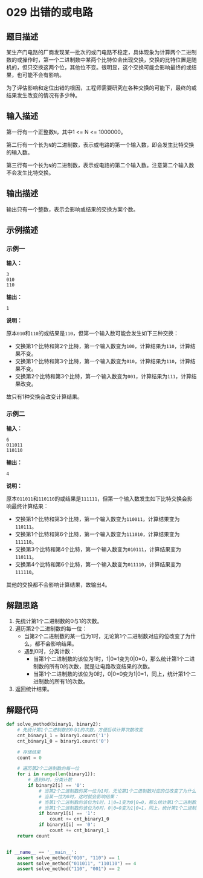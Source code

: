 # 029 出错的或电路

## 题目描述

某生产门电路的厂商发现某一批次的或门电路不稳定，具体现象为计算两个二进制数的或操作时，第一个二进制数中某两个比特位会出现交换，交换的比特位置是随机的，但只交换这两个位，其他位不变。很明显，这个交换可能会影响最终的或结果，也可能不会有影响。

为了评估影响和定位出错的根因，工程师需要研究在各种交换的可能下，最终的或结果发生改变的情况有多少种。

## 输入描述

第一行有一个正整数`N`，其中1 <= N <= 1000000。

第二行有一个长为`N`的二进制数，表示或电路的第一个输入数，即会发生比特交换的输入数。

第三行有一个长为`N`的二进制数，表示或电路的第二个输入数。注意第二个输入数不会发生比特交换。

## 输出描述

输出只有一个整数，表示会影响或结果的交换方案个数。

## 示例描述

### 示例一

**输入：**

```text
3
010
110
```

**输出：**

```text
1
```

**说明：**

原本`010`和`110`的或结果是`110`，但第一个输入数可能会发生如下三种交换：

- 交换第1个比特和第2个比特，第一个输入数变为`100`，计算结果为`110`，计算结果不变。
- 交换第1个比特和第3个比特，第一个输入数变为`010`，计算结果为`110`，计算结果不变。  
- 交换第2个比特和第3个比特，第一个输入数变为`001`，计算结果为`111`，计算结果改变。

故只有1种交换会改变计算结果。

### 示例二

**输入：**

```text
6
011011
110110
```

**输出：**

```text
4
```

**说明：**

原本`011011`和`110110`的或结果是`111111`，但第一个输入数发生如下比特交换会影响最终计算结果：

- 交换第1个比特和第3个比特，第一个输入数变为`110011`，计算结果变为`110111`。
- 交换第1个比特和第6个比特，第一个输入数变为`111010`，计算结果变为`111110`。
- 交换第3个比特和第4个比特，第一个输入数变为`010111`，计算结果变为`110111`。
- 交换第4个比特和第6个比特，第一个输入数变为`011110`，计算结果变为`111110`。

其他的交换都不会影响计算结果，故输出4。

## 解题思路

1. 先统计第1个二进制数的0与1的次数。
2. 遍历第2个二进制数的每一位：
    - 当第2个二进制数的某一位为1时，无论第1个二进制数对应的位改变了为什么，都不会影响结果。
    - 遇到0时，分类计数：
        - 当第1个二进制数的该位为1时，1|0=1变为0|0=0，那么统计第1个二进制数的所有0的次数，就是让电路改变结果的次数。
        - 当第1个二进制数的该位为0时，0|0=0变为1|0=1，同上，统计第1个二进制数的所有1的次数。
3. 返回统计结果。    

## 解题代码

```Python
def solve_method(binary1, binary2):
    # 先统计第1个二进制数的0与1的次数，方便后续计算次数改变
    cnt_binary1_1 = binary1.count('1')
    cnt_binary1_0 = binary1.count('0')

    # 存储结果
    count = 0

    # 遍历第2个二进制数的每一位
    for i in range(len(binary1)):
        # 遇到0时，分类计数
        if binary2[i] == '0':
            # 当第2个二进制数的某一位为1时，无论第1个二进制数对应的位改变了为什么，都不会影响结果。
            # 当某一位为0时，这时就会影响结果：
            # 当第1个二进制数的该位为1时，1|0=1变为0|0=0，那么统计第1个二进制数的所有0的次数，就是让电路改变结果的次数。
            # 当第1个二进制数的该位为0时，0|0=0变为1|0=1，同上，统计第1个二进制数的所有1的次数。
            if binary1[i] == '1':
                count += cnt_binary1_0
            if binary1[i] == '0':
                count += cnt_binary1_1
    return count


if __name__ == '__main__':
    assert solve_method("010", "110") == 1
    assert solve_method("011011", "110110") == 4
    assert solve_method("110", "001") == 2
```



